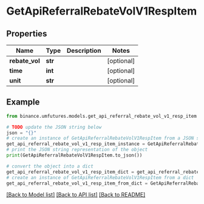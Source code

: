 # GetApiReferralRebateVolV1RespItem


## Properties

Name | Type | Description | Notes
------------ | ------------- | ------------- | -------------
**rebate_vol** | **str** |  | [optional] 
**time** | **int** |  | [optional] 
**unit** | **str** |  | [optional] 

## Example

```python
from binance.umfutures.models.get_api_referral_rebate_vol_v1_resp_item import GetApiReferralRebateVolV1RespItem

# TODO update the JSON string below
json = "{}"
# create an instance of GetApiReferralRebateVolV1RespItem from a JSON string
get_api_referral_rebate_vol_v1_resp_item_instance = GetApiReferralRebateVolV1RespItem.from_json(json)
# print the JSON string representation of the object
print(GetApiReferralRebateVolV1RespItem.to_json())

# convert the object into a dict
get_api_referral_rebate_vol_v1_resp_item_dict = get_api_referral_rebate_vol_v1_resp_item_instance.to_dict()
# create an instance of GetApiReferralRebateVolV1RespItem from a dict
get_api_referral_rebate_vol_v1_resp_item_from_dict = GetApiReferralRebateVolV1RespItem.from_dict(get_api_referral_rebate_vol_v1_resp_item_dict)
```
[[Back to Model list]](../README.md#documentation-for-models) [[Back to API list]](../README.md#documentation-for-api-endpoints) [[Back to README]](../README.md)



